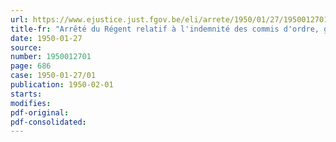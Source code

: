 ```yaml
---
url: https://www.ejustice.just.fgov.be/eli/arrete/1950/01/27/1950012701/justel
title-fr: "Arrêté du Régent relatif à l'indemnité des commis d'ordre, greffiers surnuméraires des tribunaux de première instance"
date: 1950-01-27
source:
number: 1950012701
page: 686
case: 1950-01-27/01
publication: 1950-02-01
starts:
modifies:
pdf-original:
pdf-consolidated:
---
```


